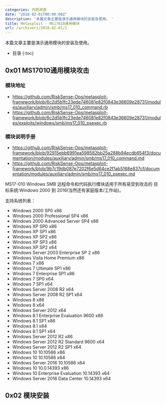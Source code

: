 ```yaml
---
categories: 内网渗透
date: "2018-02-01T00:00:00Z"
description: '本篇文章主要是演示通用模块的安装及使用。 '
title: Metasploit - MS17010通用模块
url: /archivers/2018-02-01/1
---
```

本篇文章主要是演示通用模块的安装及使用。
<!--more-->
* 目录
{:toc}

## 0x01 MS17010通用模块攻击

### 模块地址

* https://github.com/RiskSense-Ops/metasploit-framework/blob/6c2d5b1fc23ede746081e82f0843e36609e28731/modules/auxiliary/admin/smb/ms17_010_command.rb
* https://github.com/RiskSense-Ops/metasploit-framework/blob/6c2d5b1fc23ede746081e82f0843e36609e28731/modules/exploits/windows/smb/ms17_010_psexec.rb

### 模块说明手册

* https://github.com/RiskSense-Ops/metasploit-framework/blob/92915ebb6991ea598582bb25a288b94ecdb654f3/documentation/modules/auxiliary/admin/smb/ms17_010_command.md
* https://github.com/RiskSense-Ops/metasploit-framework/blob/9b7c19db087e7202f6e5d64ce2f1ab5168e837cf/documentation/modules/auxiliary/admin/smb/ms17_010_psexec.md


MS17-010 Windows SMB 远程命令和代码执行模块适用于所有易受到攻击的 目标系统:Windows 2000 到 2016(当然还有家庭版本/工作站)。

支持系统列表：

* Windows 2000 SP0 x86
* Windows 2000 Professional SP4 x86
* Windows 2000 Advanced Server SP4 x86
* Windows XP SP0 x86
* Windows XP SP1 x86
* Windows XP SP2 x86
* Windows XP SP3 x86
* Windows XP SP2 x64
* Windows Server 2003 Enterprise SP 2 x86
* Windows Vista Home Premium x86
* Windows 7 x86
* Windows 7 Ultimate SP1 x86
* Windows 7 Enterprise SP1 x86
* Windows 7 SP0 x64
* Windows 7 SP1 x64
* Windows Server 2008 R2 x64
* Windows Server 2008 R2 SP1 x64
* Windows 8 x86
* Windows 8 x64
* Windows Server 2012 x64
* Windows 8.1 Enterprise Evaluation 9600 x86
* Windows 8.1 SP1 x86
* Windows 8.1 x64
* Windows 8.1 SP1 x64
* Windows Server 2012 R2 x86
* Windows Server 2012 R2 Standard 9600 x64
* Windows Server 2012 R2 SP1 x64
* Windows 10 10.10586 x86
* Windows 10 10.10586 x64
* Windows Server 2016 10.10586 x64
* Windows 10 10.0.14393 x86
* Windows 10 Enterprise Evaluation 10.14393 x64
* Windows Server 2016 Data Center 10.14393 x64

## 0x02 模块安装


